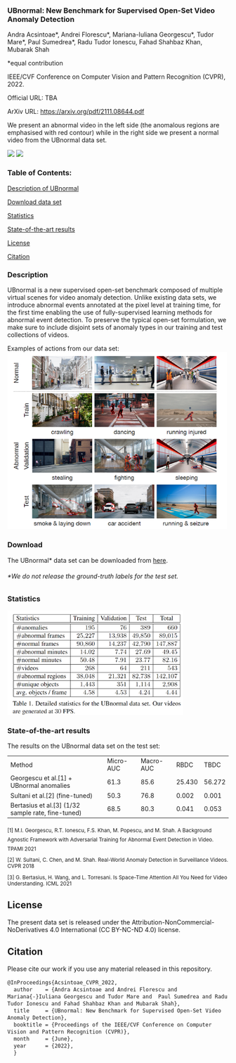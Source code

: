 ### UBnormal: New Benchmark for Supervised Open-Set Video Anomaly Detection
Andra Acsintoae*, Andrei Florescu*, Mariana-Iuliana Georgescu*, Tudor Mare*, Paul Sumedrea*, Radu Tudor Ionescu, Fahad Shahbaz Khan, Mubarak Shah

*equal contribution

IEEE/CVF Conference on Computer Vision and Pattern Recognition (CVPR), 2022.

Official URL: TBA

ArXiv URL: https://arxiv.org/pdf/2111.08644.pdf


We present an abnormal video in the left side (the anomalous regions are emphasised with red contour) while in the right side we present a normal video from the UBnormal data set.

![](./imgs/abnormal_scene_29_scenario_3.gif)
![](./imgs/normal_scene_16_scenario_2.gif)


### Table of Contents:

  [Description of UBnormal](#description) 
  
  [Download data set](#download)
  
  [Statistics](#statistics)
  
  [State-of-the-art results](#State-of-the-art-results)
  
  [License](#license)
  
  [Citation](#citation) 
 

### Description
UBnormal is a new supervised open-set benchmark composed of multiple virtual scenes for video anomaly detection. 
Unlike existing data sets, we introduce abnormal events annotated at the pixel level at training time,
for the first time enabling the use of fully-supervised learning methods for abnormal event detection. 
To preserve the typical open-set formulation, we make sure to include disjoint sets of anomaly types in our training
and test collections of videos.

Examples of actions from our data set:    
<img src="https://raw.githubusercontent.com/lilygeorgescu/UBnormal/main/imgs/ubnormal_examples.png" width="500">

### Download
The UBnormal* data set can be downloaded from [here](https://drive.google.com/file/d/1Q-CiKN0jGkxcpLWszY0E2CMBFHc5Ns_w/view?usp=sharing).

###### *We do not release the ground-truth labels for the test set.

### Statistics 
<img src="https://raw.githubusercontent.com/lilygeorgescu/UBnormal/main/imgs/statistics.png" width="400">

### State-of-the-art results
The results on the UBnormal data set on the test set:
<table>
<tr>
    <td>Method</td> 
    <td>Micro-AUC</td>
    <td>Macro-AUC</td>
    <td>RBDC</td>
    <td>TBDC</td>
</tr>
  
<tr>
    <td>Georgescu et al.[1] + UBnormal anomalies</td> 
    <td>61.3</td>
    <td>85.6</td>
    <td>25.430</td>
    <td>56.272</td>
</tr>

<tr>
    <td>Sultani et al.[2] (fine-tuned)</td> 
    <td>50.3</td>
    <td>76.8</td>
    <td>0.002</td>
    <td>0.001</td>
</tr>

<tr>
    <td>Bertasius et al.[3] (1/32 sample rate, fine-tuned)</td> 
    <td>68.5</td>
    <td>80.3</td>
    <td>0.041</td>
    <td>0.053</td>
</tr>

</table>

<sub>
[1] M.I. Georgescu, R.T. Ionescu, F.S. Khan, M. Popescu, and M. Shah. A Background Agnostic Framework with Adversarial Training for Abnormal Event Detection in Video. TPAMI 2021

[2] W. Sultani, C. Chen, and M. Shah. Real-World Anomaly Detection in Surveillance Videos. CVPR 2018

[3] G. Bertasius, H. Wang, and L. Torresani. Is Space-Time Attention All You Need for Video Understanding. ICML 2021

</sub>

## License
The present data set is released under the 
Attribution-NonCommercial-NoDerivatives 4.0 International (CC BY-NC-ND 4.0) license.

## Citation 
Please cite our work if you use any material released in this repository.
```
@InProceedings{Acsintoae_CVPR_2022,
  author    = {Andra Acsintoae and Andrei Florescu and Mariana{-}Iuliana Georgescu and Tudor Mare and  Paul Sumedrea and Radu Tudor Ionescu and Fahad Shahbaz Khan and Mubarak Shah},
  title     = {UBnormal: New Benchmark for Supervised Open-Set Video Anomaly Detection},
  booktitle = {Proceedings of the IEEE/CVF Conference on Computer Vision and Pattern Recognition (CVPR)},
  month     = {June},
  year      = {2022},
  }
``` 
